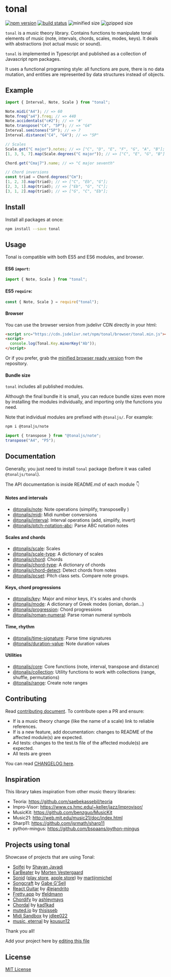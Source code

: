 # tonal

[![npm version](https://img.shields.io/npm/v/tonal.svg?style=flat-square)](https://www.npmjs.com/package/tonal)
[![build status](https://img.shields.io/github/workflow/status/tonaljs/tonal/tests?style=flat-square)](https://github.com/tonaljs/tonal/actions)
![minified size](https://img.shields.io/badge/minified-31.1kb-blue?style=flat-square)
![gzipped size](https://img.shields.io/badge/gzipped-11.01kb-blue?style=flat-square)

`tonal` is a music theory library. Contains functions to manipulate tonal
elements of music (note, intervals, chords, scales, modes, keys). It deals with
abstractions (not actual music or sound).

`tonal` is implemented in Typescript and published as a collection of Javascript
npm packages.

It uses a functional programing style: all functions are pure, there is no data
mutation, and entities are represented by data structures instead of objects.

## Example

```js
import { Interval, Note, Scale } from "tonal";

Note.midi("A4"); // => 60
Note.freq("a4").freq; // => 440
Note.accidentals("c#2"); // => '#'
Note.transpose("C4", "5P"); // => "G4"
Interval.semitones("5P"); // => 7
Interval.distance("C4", "G4"); // => "5P"

// Scales
Scale.get("C major").notes; // => ["C", "D", "E", "F", "G", "A", "B"];
[1, 3, 5, 7].map(Scale.degrees("C major")); // => ["C", "E", "G", "B"]

Chord.get("Cmaj7").name; // => "C major seventh"

// Chord inversions
const triad = Chord.degrees("Cm");
[1, 2, 3].map(triad); // => ["C", "Eb", "G"];
[2, 3, 1].map(triad); // => ["Eb", "G", "C"];
[3, 1, 2].map(triad); // => ["G", "C", "Eb"];
```

## Install

Install all packages at once:

```bash
npm install --save tonal
```

## Usage

Tonal is compatible with both ES5 and ES6 modules, and browser.

#### ES6 `import`:

```js
import { Note, Scale } from "tonal";
```

#### ES5 `require`:

```js
const { Note, Scale } = require("tonal");
```

#### Browser

You can use the browser version from jsdelivr CDN directly in your html:

```html
<script src="https://cdn.jsdelivr.net/npm/tonal/browser/tonal.min.js"></script>
<script>
  console.log(Tonal.Key.minorKey("Ab"));
</script>
```

Or if you prefer, grab the
[minified browser ready version](https://raw.githubusercontent.com/tonaljs/tonal/master/packages/tonal/browser/tonal.min.js)
from the repository.

#### Bundle size

`tonal` includes all published modules.

Although the final bundle it is small, you can
reduce bundle sizes even more by installing the modules individually, and
importing only the functions you need.

Note that individual modules are prefixed with `@tonaljs/`. For example:

```bash
npm i @tonaljs/note
```

```js
import { transpose } from "@tonaljs/note";
transpose("A4", "P5");
```

## Documentation

Generally, you just need to install `tonal` package (before it was called `@tonaljs/tonal`).

The API documentation is inside README.md of each module 👇

#### Notes and intervals

- [@tonaljs/note](/packages/note): Note operations (simplify, transposeBy )
- [@tonaljs/midi](/packages/midi): Midi number conversions
- [@tonaljs/interval](/packages/interval): Interval operations (add, simplify,
  invert)
- [@tonaljs/pitch-notation-abc](/packages/pitch-notation-abc): Parse ABC
  notation notes

#### Scales and chords

- [@tonaljs/scale](/packages/scale): Scales
- [@tonaljs/scale-type](/packages/scale-type): A dictionary of scales
- [@tonaljs/chord](/packages/chord): Chords
- [@tonaljs/chord-type](/packages/chord-type): A dictionary of chords
- [@tonaljs/chord-detect](/packages/chord-detect): Detect chords from notes
- [@tonaljs/pcset](/packages/pcset): Pitch class sets. Compare note groups.

#### Keys, chord progressions

- [@tonaljs/key](/packages/key): Major and minor keys, it's scales and chords
- [@tonaljs/mode](/packages/mode): A dictionary of Greek modes (ionian,
  dorian...)
- [@tonaljs/progression](/packages/progression): Chord progressions
- [@tonaljs/roman-numeral](/packages/roman-numeral): Parse roman numeral symbols

#### Time, rhythm

- [@tonaljs/time-signature](/packages/time-signature): Parse time signatures
- [@tonaljs/duration-value](/packages/duration-value): Note duration values

#### Utilities

- [@tonaljs/core](/packages/core): Core functions (note, interval, transpose and
  distance)
- [@tonaljs/collection](/packages/collection): Utility functions to work with
  collections (range, shuffle, permutations)
- [@tonaljs/range](/packages/range): Create note ranges

## Contributing

Read [contributing document](/docs/CONTRIBUTING.md). To contribute open a PR and ensure:

- If is a music theory change (like the name of a scale) link to reliable references.
- If is a new feature, add documentation: changes to README of the affected module(s) are expected.
- Ad tests: changes to the test.ts file of the affected module(s) are expected.
- All tests are green

You can read [CHANGELOG here](https://github.com/tonaljs/tonal/blob/main/packages/tonal/CHANGELOG.md).

## Inspiration

This library takes inspiration from other music theory libraries:

- Teoria: https://github.com/saebekassebil/teoria
- Impro-Visor: https://www.cs.hmc.edu/~keller/jazz/improvisor/
- MusicKit: https://github.com/benzguo/MusicKit
- Music21: http://web.mit.edu/music21/doc/index.html
- Sharp11: https://github.com/jsrmath/sharp11
- python-mingus: https://github.com/bspaans/python-mingus

## Projects using tonal

Showcase of projects that are using Tonal:

- [Solfej](https://www.solfej.io/) by
  [Shayan Javadi](https://github.com/ShayanJavadi)
- [EarBeater](https://www.earbeater.com/online-ear-training/) by
  [Morten Vestergaard](https://github.com/vellebelle)
- [Sonid](https://sonid.app/)
  ([play store](https://play.google.com/store/apps/details?id=org.stroopwafel.music.app),
  [apple store](https://apps.apple.com/us/app/sonid/id1490221762?ls=1)) by
  [martijnmichel](https://github.com/martijnmichel)
- [Songcraft](https://songcraft.io/) by
  [Gabe G'Sell](https://github.com/gabergg)
- [React Guitar](https://react-guitar.com/) by
  [4lejandrito](https://github.com/4lejandrito)
- [Fretty.app](https://fretty.app/) by [tfeldmann](https://github.com/tfeldmann)
- [Chordify](https://ashleymays.github.io/Chordify) by [ashleymays](https://github.com/ashleymays)
- [Chordal](https://chordal.vercel.app) by [kad1kad](https://github.com/kad1kad)
- [muted.io](https://muted.io/) by [thisisseb](https://github.com/thisisseb)
- [Midi Sandbox](https://midisandbox.com/) by [jdlee022](https://github.com/jdlee022)
- [music, eternal](https://eternal.rob.computer) by [kousun12](https://github.com/kousun12)

Thank you all!

Add your project here by
[editing this file](https://github.com/tonaljs/tonal/edit/main/README.md)

## License

[MIT License](docs/LICENSE)
